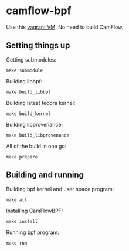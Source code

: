 # camflow-bpf

Use this [vagrant VM](https://github.com/CamFlow/vagrant/tree/master/dev-fedora).
No need to build CamFlow.

## Setting things up

Getting submodules:
```
make submodule
```

Building libbpf:
```
make build_libbpf
```

Building latest fedora kernel:
```
make build_kernel
```

Building libprovenance:
```
make build_libprovenance
```

All of the build in one go:
```
make prepare
```

## Building and running

Building bpf kernel and user space program:
```
make all
```

Installing CamFlowBPF:
```
make install
```

Running bpf program:
```
make run
```
